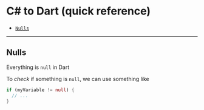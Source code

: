 # **C# to Dart (quick reference)**

- [`Nulls`](#nulls)

---

## <a name="nulls"></a>**Nulls**
Everything is `null` in Dart 

To *check* if something is `null`, we can use something like

```dart
if (myVariable != null) {
  // ...
}
```


